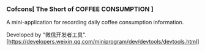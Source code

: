 ### Cofcons[ The Short of COFFEE CONSUMPTION ]

A mini-application for recording daily coffee consumption information.

Developed by "微信开发者工具". [https://developers.weixin.qq.com/miniprogram/dev/devtools/devtools.html]


